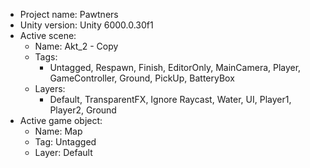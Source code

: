 <!-- UNITY CODE ASSIST INSTRUCTIONS START -->
- Project name: Pawtners
- Unity version: Unity 6000.0.30f1
- Active scene:
  - Name: Akt_2 - Copy
  - Tags:
    - Untagged, Respawn, Finish, EditorOnly, MainCamera, Player, GameController, Ground, PickUp, BatteryBox
  - Layers:
    - Default, TransparentFX, Ignore Raycast, Water, UI, Player1, Player2, Ground
- Active game object:
  - Name: Map
  - Tag: Untagged
  - Layer: Default
<!-- UNITY CODE ASSIST INSTRUCTIONS END -->